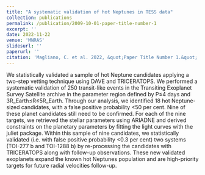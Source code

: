 ```yaml
---
title: "A systematic validation of hot Neptunes in TESS data"
collection: publications
permalink: /publication/2009-10-01-paper-title-number-1
excerpt: ''
date: 2022-11-22
venue: 'MNRAS'
slidesurl: ''
paperurl: ''
citation: 'Magliano, C. et al. 2022, &quot;Paper Title Number 1.&quot; <i>Journal 1</i>. 1(1).'
---
```


We statistically validated a sample of hot Neptune candidates applying a two-step vetting technique using DAVE and TRICERATOPS. We performed a systematic validation of 250 transit-like events in the Transiting Exoplanet Survey Satellite archive in the parameter region defined by  P≤4 days  and  3R_Earth≤R≤5R_Earth. Through our analysis, we identified 18 hot Neptune-sized candidates, with a false positive probability <50 per cent. Nine of these planet candidates still need to be confirmed. For each of the nine targets, we retrieved the stellar parameters using ARIADNE and derived constraints on the planetary parameters by fitting the light curves with the juliet package. Within this sample of nine candidates, we statistically validated (i.e. with false positive probability  <0.3 per cent) two systems (TOI-277 b and TOI-1288 b) by re-processing the candidates with TRICERATOPS along with follow-up observations. These new validated exoplanets expand the known hot Neptunes population and are high-priority targets for future radial velocities follow-up.
